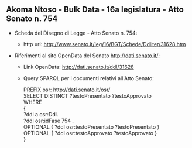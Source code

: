 ## Akoma Ntoso - Bulk Data - 16a legislatura - Atto Senato n. 754 ##

* Scheda del Disegno di Legge - Atto Senato n. 754:
	* http url: http://www.senato.it/leg/16/BGT/Schede/Ddliter/31628.htm

* Riferimenti al sito OpenData del Senato http://dati.senato.it/:
	* Link OpenData: http://dati.senato.it/ddl/31628
	* Query SPARQL per i documenti relativi all'Atto Senato:

        PREFIX osr: <http://dati.senato.it/osr/>  
		SELECT DISTINCT ?testoPresentato ?testoApprovato  
		WHERE  
		{  
		    ?ddl a osr:Ddl.  
		    ?ddl osr:idFase 754 .  
		    OPTIONAL { ?ddl osr:testoPresentato ?testoPresentato }  
		    OPTIONAL { ?ddl osr:testoApprovato ?testoApprovato }  
		}
		